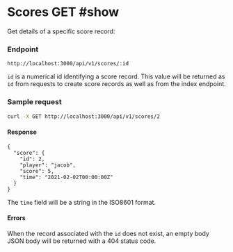 # Scores GET #show

Get details of a specific score record:

### Endpoint

```
http://localhost:3000/api/v1/scores/:id
```

`id` is a numerical id identifying a score record. This value will be returned
as `id` from requests to create score records as well as from the index endpoint.

### Sample request

```bash
curl -X GET http://localhost:3000/api/v1/scores/2
```

#### Response

```
{
  "score": {
    "id": 2,
    "player": "jacob",
    "score": 5,
    "time": "2021-02-02T00:00:00Z"
  }
}
```

The `time` field will be a string in the ISO8601 format.

#### Errors

When the record associated with the `id` does not exist, an empty body JSON body
will be returned with a 404 status code.
